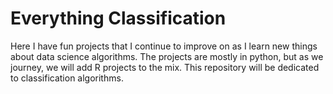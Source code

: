 # Everything Classification
Here I have fun projects that I continue to improve on as I learn new things about data science algorithms. The projects are mostly in python, but as we journey, we will add R projects to the mix.
This repository will be dedicated to classification algorithms.
